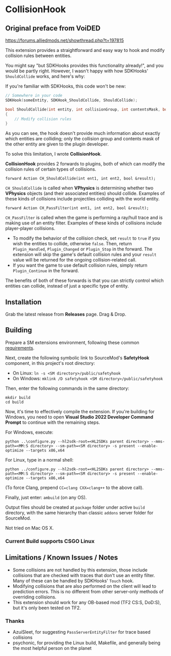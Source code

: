 # CollisionHook

## Original preface from VoiDED
https://forums.alliedmods.net/showthread.php?t=197815

This extension provides a straightforward and easy way to hook and modify collision rules between entities.

You might say "but SDKHooks provides this functionality already!", and you would be partly right. However, I wasn't happy with how SDKHooks' `ShouldCollide` works, and here's why:

If you're familiar with SDKHooks, this code won't be new:


```c++
// Somewhere in your code
SDKHook(someEntity, SDKHook_ShouldCollide, ShouldCollide);

bool ShouldCollide(int entity, int collisionGroup, int contentsMask, bool originalResult)
{
	// Modify collision rules
}
```

As you can see, the hook doesn't provide much information about exactly which entities are colliding; only the collision group and contents mask of the other entity are given to the plugin developer.

To solve this limitation, I wrote **CollisionHook**.

**CollisionHook** provides 2 forwards to plugins, both of which can modify the collision rules of certain types of collisions.

`forward Action CH_ShouldCollide(int ent1, int ent2, bool &result);`

`CH_ShouldCollide` is called when **VPhysics** is determining whether two **VPhysics** objects (and their associated entities) should collide. Examples of these kinds of collisions include projectiles colliding with the world entity.

`forward Action CH_PassFilter(int ent1, int ent2, bool &result);`

`CH_PassFilter` is called when the game is performing a ray/hull trace and is making use of an entity filter. Examples of these kinds of collisions include player-player collisions.

- To modify the behavior of the collision check, set `result` to `true` if you wish the entities to collide, otherwise `false`. Then, return `Plugin_Handled`, `Plugin_Changed` or `Plugin_Stop` in the forward. The extension will skip the game's default collision rules and your `result` value will be returned for the ongoing collision-related call.
- If you want the game to use default collision rules, simply return `Plugin_Continue` in the forward.

The benefits of both of these forwards is that you can strictly control which entities can collide, instead of just a specific type of entity.

## Installation
Grab the latest release from **Releases** page. Drag & Drop.

## Building
Prepare a SM extensions environment, following these common [requirements](https://wiki.alliedmods.net/Building_SourceMod#Requirements).

Next, create the following symbolic link to SourceMod's **SafetyHook** component, in this project's root directory:

- On Linux: `ln -s <SM directory>/public/safetyhook`
- On Windows: `mklink /D safetyhook <SM directory>/public/safetyhook`

Then, enter the following commands in the same directory:

```
mkdir build
cd build
```

Now, it's time to effectively compile the extension. If you're building for Windows, you need to open **Visual Studio 2022 Developer Command Prompt** to continue with the remaining steps.

For Windows, execute:

```
python ..\configure.py --hl2sdk-root=<HL2SDKs parent directory> --mms-path=<MM:S directory> --sm-path=<SM directory> -s present --enable-optimize --targets x86,x64
```

For Linux, type in a normal shell:

```
python ../configure.py --hl2sdk-root=<HL2SDKs parent directory> --mms-path=<MM:S directory> --sm-path=<SM directory> -s present --enable-optimize --targets x86,x64
```

(To force Clang, prepend `CC=clang CXX=clang++` to the above call).

Finally, just enter: `ambuild` (on any OS).

Output files should be created at `package` folder under active `build` directory, with the same hierarchy than classic `addons` server folder for SourceMod.

Not tried on Mac OS X.

### Current Build supports CSGO Linux

## Limitations / Known Issues / Notes
- Some collisions are not handled by this extension, those include collisions that are checked with traces that don't use an entity filter. Many of these can be handled by SDKHooks' `Touch` hook.
- Modifying collisions that are also performed on the client will lead to prediction errors. This is no different from other server-only methods of overriding collisions.
- This extension should work for any OB-based mod (TF2 CS:S, DoD:S), but it's only been tested on TF2.

### Thanks
- AzuiSleet, for suggesting `PassServerEntityFilter` for trace based collisions
- psychonic, for providing the Linux build, Makefile, and generally being the most helpful person on the planet
